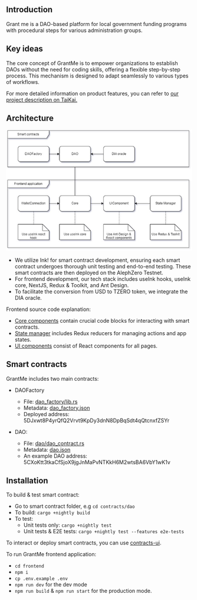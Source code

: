 ## Introduction
Grant me is a DAO-based platform for local government funding programs with procedural steps for various administration groups.

## Key ideas
The core concept of GrantMe is to empower organizations to establish DAOs without the need for coding skills, offering a flexible step-by-step process. This mechanism is designed to adapt seamlessly to various types of workflows.

For more detailed information on product features, you can refer to [our project description on TaiKai.](https://taikai.network/alephzero/hackathons/CTRL-Hack-ZK/projects/clrpxejbo05k4vn01hzl9xdv7/idea)

## Architecture
![](system_architect.jpg)

- We utilize Ink! for smart contract development, ensuring each smart contract undergoes thorough unit testing and end-to-end testing. These smart contracts are then deployed on the AlephZero Testnet.
- For frontend development, our tech stack includes useInk hooks, useInk core, NextJS, Redux & Toolkit, and Ant Design.
- To facilitate the conversion from USD to TZERO token, we integrate the DIA oracle.

Frontend source code explanation:

- [Core components](frontend/src/core/) contain crucial code blocks for interacting with smart contracts.
- [State manager](frontend/src/controller/) includes Redux reducers for managing actions and app states.
- [UI components](frontend/src/components/) consist of React components for all pages.

## Smart contracts

GrantMe includes two main contracts:
- DAOFactory
    - File: [dao_factory/lib.rs](contracts/dao_factory/lib.rs)
    - Metadata: [dao_factory.json](frontend/src/contracts/dao_factory.json)
    - Deployed address: 5DJxwt8P4yrQfQ2Vrvt9KpDy3dnN8DpBqSdt4qQtcnxfZSYr

- DAO:
    - File: [dao/dao_contract.rs](contracts/dao/dao_contract.rs)
    - Metadata: [dao.json](frontend/src/contracts/dao.json)
    - An example DAO address: 5CXoKtt3tkaCfSjoX9jgJnMaPvNTKkH6M2wtsBA6VbY1wK1v 

## Installation

To build & test smart contract:
- Go to smart contract folder, e.g ```cd contracts/dao```
- To build: ```cargo +nightly build```
- To test:
    - Unit tests only: ```cargo +nightly test```
    - Unit tests & E2E tests: ```cargo +nightly test --features e2e-tests```


To interact or deploy smart contracts, you can use [contracts-ui](https://contracts-ui.substrate.io/).

To run GrantMe frontend application:
- ```cd frontend```
- ```npm i```
- ```cp .env.example .env```
- ```npm run dev``` for the dev mode
- ```npm run build``` & ```npm run start``` for the production mode.




